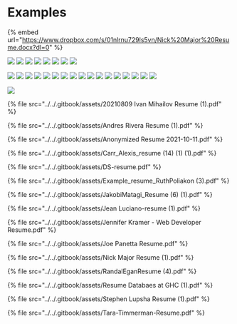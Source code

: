 # Examples

{% embed url="https://www.dropbox.com/s/01nlrnu729ls5vn/Nick%20Major%20Resume.docx?dl=0" %}

![](<../../.gitbook/assets/20210809 Ivan Mihailov Resume (1).png>) ![](<../../.gitbook/assets/bryan-guner-resume-2021 (2).png>) ![](<../../.gitbook/assets/JakobiMatagi\_Resume (6) (1) (1).png>) ![](<../../.gitbook/assets/Jennifer Kramer - Web Developer Resume (1).png>) ![](<../../.gitbook/assets/Joe Panetta Resume (2).png>) ![](<../../.gitbook/assets/Nick Major Resume (2).png>) ![](<../../.gitbook/assets/Stephen Lupsha Resume (2).png>) ![](<../../.gitbook/assets/Tara-Timmerman-Resume (1) (1).png>)

![](<../../.gitbook/assets/Career Sprint.jpg>) ![](<../../.gitbook/assets/Carr\_Alexis\_resume (14) (1).jpg>) ![](../../.gitbook/assets/Chelsea\_Wetzel\_Resume.jpg) ![](<../../.gitbook/assets/ClaytonMary\_Resume2020 (1).jpg>) ![](<../../.gitbook/assets/Divya's Resume.jpg>) ![](<../../.gitbook/assets/Elijah McKay - Resume.jpg>) ![](../../.gitbook/assets/jack\_kim\_resume\_2.jpg) ![](<../../.gitbook/assets/Jimmy\_McBride\_Resume (1).jpg>) ![](../../.gitbook/assets/Jimmy\_McBride\_Resume.jpg) ![](<../../.gitbook/assets/Leslie\_Rodriguez\_Resume (1).jpg>) ![](../../.gitbook/assets/Leslie\_Rodriguez\_RESUME.jpg) ![](<../../.gitbook/assets/Lisa\_Campbell\_Web\_Developer\_Resume (1).jpg>) ![](<../../.gitbook/assets/Mike Perry Y Attara - Resume.jpg>) ![](../../.gitbook/assets/Olu\_Durojaiye\_Resume.jpg) ![](<../../.gitbook/assets/RandalEganResume (1).jpg>) ![](<../../.gitbook/assets/Resume\_WebDev\_Vlad (1).jpg>) ![](<../../.gitbook/assets/setup\_Career Sprint.jpg>)

![](<../../.gitbook/assets/Carr\_Alexis\_resume (14)10241024\_1 (1).jpg>)

{% file src="../../.gitbook/assets/20210809 Ivan Mihailov Resume (1).pdf" %}

{% file src="../../.gitbook/assets/Andres Rivera Resume (1).pdf" %}

{% file src="../../.gitbook/assets/Anonymized Resume 2021-10-11.pdf" %}

{% file src="../../.gitbook/assets/Carr_Alexis_resume (14) (1) (1).pdf" %}

{% file src="../../.gitbook/assets/DS-resume.pdf" %}

{% file src="../../.gitbook/assets/Example_resume_RuthPoliakon (3).pdf" %}

{% file src="../../.gitbook/assets/JakobiMatagi_Resume (6) (1).pdf" %}

{% file src="../../.gitbook/assets/Jean Luciano-resume (1).pdf" %}

{% file src="../../.gitbook/assets/Jennifer Kramer - Web Developer Resume.pdf" %}

{% file src="../../.gitbook/assets/Joe Panetta Resume.pdf" %}

{% file src="../../.gitbook/assets/Nick Major Resume (1).pdf" %}

{% file src="../../.gitbook/assets/RandalEganResume (4).pdf" %}

{% file src="../../.gitbook/assets/Resume Databaes at GHC (1).pdf" %}

{% file src="../../.gitbook/assets/Stephen Lupsha Resume (1).pdf" %}

{% file src="../../.gitbook/assets/Tara-Timmerman-Resume.pdf" %}
